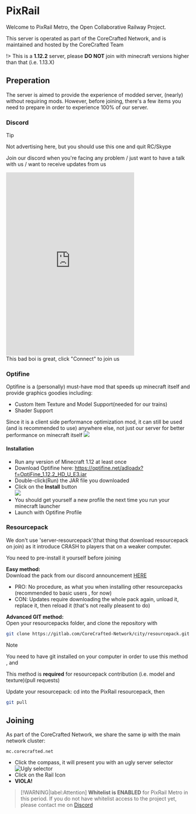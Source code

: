 # PixRail

Welcome to PixRail Metro, the Open Collaborative Railway Project.

This server is operated as part of the CoreCrafted Network, and is maintained and hosted by the CoreCrafted Team

!> This is a **1.12.2** server, please **DO NOT** join with minecraft versions higher than that (i.e. 1.13.X)

## Preperation

The server is aimed to provide the experience of modded server, (nearly) without requiring mods. However, before joining, there's a few items you need to prepare in order to experience 100% of our server.

### Discord
> [!TIP]
> Not advertising here, but you should use this one and quit RC/Skype

Join our discord when you're facing any problem / just want to have a talk with us / want to receive updates from us
<iframe src="https://discordapp.com/widget?id=212825577613295616&theme=dark" width="350" height="500" allowtransparency="true" frameborder="0"></iframe><br>
This bad boi is great, click "Connect" to join us

### Optifine
Optifine is a (personally) must-have mod that speeds up minecraft itself and provide graphics goodies including: 
- Custom Item Texture and Model Support(needed for our trains)
- Shader Support

Since it is a client side performance optimization mod, it can still be used (and is recommended to use) anywhere else, not just our server for better performance on minecraft itself
[![](https://dabuttonfactory.com/button.png?t=Download+Optifine&f=Open+Sans-Bold&ts=24&tc=fff&tshs=1&tshc=000&hp=20&vp=8&c=round&bgt=unicolored&bgc=3d85c6&shs=3&shc=444&sho=se)](https://optifine.net/adloadx?f=OptiFine_1.12.2_HD_U_E3.jar)
#### Installation
- Run any version of Minecraft 1.12 at least once
- Download Optifine here: https://optifine.net/adloadx?f=OptiFine_1.12.2_HD_U_E3.jar
- Double-click(Run) the JAR file you downloaded
- Click on the **Install** button <br>
  ![](https://i.imgur.com/b1zN1Bx.png)
- You should get yourself a new profile the next time you run your minecraft launcher
- Launch with Optifine Profile

### Resourcepack
We don't use 'server-resourcepack'(that thing that download resourcepack on join) as it introduce CRASH to players that on a weaker computer.

You need to pre-install it yourself before joining

**Easy method:** <br>
Download the pack from our discord announcement [HERE](https://discordapp.com/channels/212825577613295616/553254514648416256/553620680613036032)
- PRO: No procedure, as what you when installing other resourcepacks (recommended to basic users , for now)
- CON: Updates require downloading the whole pack again, unload it, replace it, then reload it (that's not really pleasent to do)

**Advanced GIT method:**<br>
Open your resourcepacks folder, and clone the repository with
```bash
git clone https://gitlab.com/CoreCrafted-Network/city/resourcepack.git PixRail
```

> [!NOTE]
> You need to have git installed on your computer in order to use this method , and
> 
> This method is **required** for resourcepack contribution (i.e. model and texture)(pull requests)

Update your resourcepack: cd into the PixRail resourcepack, then 
```bash
git pull
```

## Joining

As part of the CoreCrafted Network, we share the same ip with the main network cluster:

```
mc.corecrafted.net
```
- Click the compass, it will present you with an ugly server selector<br>
![Ugly selector](https://i.imgur.com/x7qhY0E.png)
- Click on the Rail Icon
- **VIOLA!**

> [!WARNING|label:Attention]
> **Whitelist is ENABLED** for PixRail Metro in this period. If you do not have whitelist access to the project yet, please contact me on [Discord](https://discord.gg/AgDKMgQ)